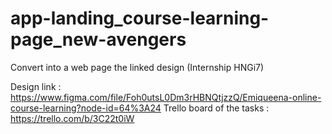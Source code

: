 # app-landing_course-learning-page_new-avengers
Convert into a web page the linked design (Internship HNGi7)

Design link : https://www.figma.com/file/Foh0utsL0Dm3rHBNQtjzzQ/Emiqueena-online-course-learning?node-id=64%3A24
Trello board of the tasks : https://trello.com/b/3C22t0iW
